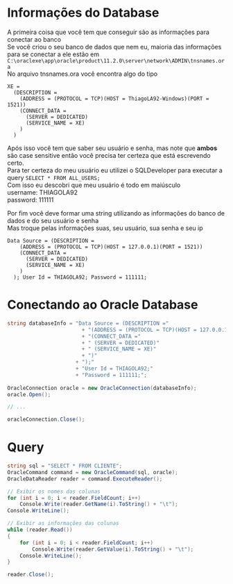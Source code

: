# Informações do Database
A primeira coisa que você tem que conseguir são as informações para conectar ao banco  
Se você criou o seu banco de dados que nem eu, maioria das informações para se conectar a ele estão em   
`C:\oraclexe\app\oracle\product\11.2.0\server\network\ADMIN\tnsnames.ora`  
No arquivo tnsnames.ora você encontra algo do tipo   
```
XE =
  (DESCRIPTION =
    (ADDRESS = (PROTOCOL = TCP)(HOST = ThiagoLA92-Windows)(PORT = 1521))
    (CONNECT_DATA =
      (SERVER = DEDICATED)
      (SERVICE_NAME = XE)
    )
  )
```

Após isso você tem que saber seu usuário e senha, mas note que **ambos** são case sensitive então você precisa ter certeza que está escrevendo certo.  
Para ter certeza do meu usuário eu utilizei o SQLDeveloper para executar a query `SELECT * FROM ALL_USERS;`  
Com isso eu descobri que meu usuário é todo em maiúsculo  
username: THIAGOLA92  
password: 111111  

Por fim você deve formar uma string utilizando as informações do banco de dados e do seu usuário e senha  
Mas troque pelas informações suas, seu usuário, sua senha e seu ip  
```
Data Source = (DESCRIPTION =
    (ADDRESS = (PROTOCOL = TCP)(HOST = 127.0.0.1)(PORT = 1521))
    (CONNECT_DATA =
      (SERVER = DEDICATED)
      (SERVICE_NAME = XE)
    )
  ); User Id = THIAGOLA92; Password = 111111;
```

# Conectando ao Oracle Database
```C#
string databaseInfo = "Data Source = (DESCRIPTION ="
                        + "(ADDRESS = (PROTOCOL = TCP)(HOST = 127.0.0.1)(PORT = 1521))"
                        + "(CONNECT_DATA ="
                        + " (SERVER = DEDICATED)"
                        + " (SERVICE_NAME = XE)"
                        + ")"
                      + ");"
                      + "User Id = THIAGOLA92;"
                      + "Password = 111111;";
                            
OracleConnection oracle = new OracleConnection(databaseInfo);
oracle.Open();

// ...

oracleConnection.Close();
```

# Query
```C#
string sql = "SELECT * FROM CLIENTE";
OracleCommand command = new OracleCommand(sql, oracle);
OracleDataReader reader = command.ExecuteReader();

// Exibir os nomes das colunas
for (int i = 0; i < reader.FieldCount; i++)
    Console.Write(reader.GetName(i).ToString() + "\t");
Console.WriteLine();

// Exibir as informações das colunas
while (reader.Read())
{
    for (int i = 0; i < reader.FieldCount; i++)
        Console.Write(reader.GetValue(i).ToString() + "\t");
    Console.WriteLine();
}

reader.Close();
```
